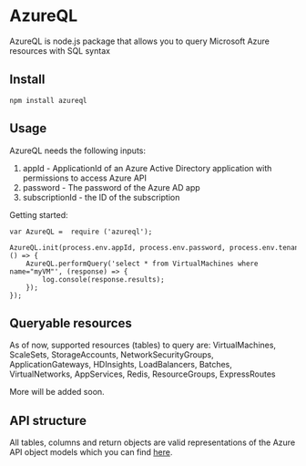 # AzureQL
AzureQL is node.js package that allows you to query Microsoft Azure resources with SQL syntax

## Install

```shell
npm install azureql
```
## Usage

AzureQL needs the following inputs:

1) appId - ApplicationId of an Azure Active Directory application with permissions to access Azure API
2) password - The password of the Azure AD app
3) subscriptionId - the ID of the subscription

Getting started:

```shell
var AzureQL =  require ('azureql');

AzureQL.init(process.env.appId, process.env.password, process.env.tenantId, process.env.subscriptionId, () => {
    AzureQL.performQuery('select * from VirtualMachines where name="myVM"', (response) => {
        log.console(response.results);
    });
});
```
## Queryable resources

As of now, supported resources (tables) to query are: VirtualMachines, ScaleSets, StorageAccounts, NetworkSecurityGroups, ApplicationGateways, HDInsights, LoadBalancers, Batches, VirtualNetworks, AppServices, Redis, ResourceGroups, ExpressRoutes

More will be added soon.

## API structure

All tables, columns and return objects are valid representations of the Azure API object models which you can find [here].

[here]: https://docs.microsoft.com/en-us/rest/api/
